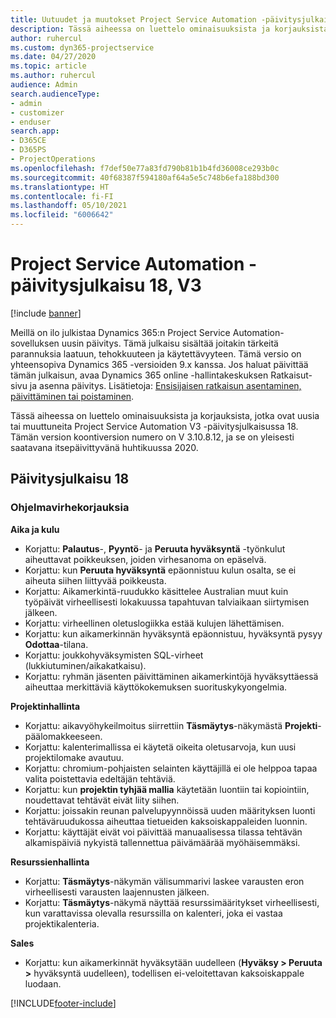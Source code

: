 ```yaml
---
title: Uutuudet ja muutokset Project Service Automation -päivitysjulkaisussa 18, V3
description: Tässä aiheessa on luettelo ominaisuuksista ja korjauksista, jotka ovat käytettävissä Project Service Automation -päivitysjulkaisussa 18, V3.
author: ruhercul
ms.custom: dyn365-projectservice
ms.date: 04/27/2020
ms.topic: article
ms.author: ruhercul
audience: Admin
search.audienceType:
- admin
- customizer
- enduser
search.app:
- D365CE
- D365PS
- ProjectOperations
ms.openlocfilehash: f7def50e77a83fd790b81b1b4fd36008ce293b0c
ms.sourcegitcommit: 40f68387f594180af64a5e5c748b6efa188bd300
ms.translationtype: HT
ms.contentlocale: fi-FI
ms.lasthandoff: 05/10/2021
ms.locfileid: "6006642"
---
```

# <a name="project-service-automation-update-release-18-v3"></a>Project Service Automation -päivitysjulkaisu 18, V3

[!include [banner](../includes/psa-now-project-operations.md)]

Meillä on ilo julkistaa Dynamics 365:n Project Service Automation-sovelluksen uusin päivitys. Tämä julkaisu sisältää joitakin tärkeitä parannuksia laatuun, tehokkuuteen ja käytettävyyteen. Tämä versio on yhteensopiva Dynamics 365 -versioiden 9.x kanssa. Jos haluat päivittää tämän julkaisun, avaa Dynamics 365 online -hallintakeskuksen Ratkaisut-sivu ja asenna päivitys. Lisätietoja: [Ensisijaisen ratkaisun asentaminen, päivittäminen tai poistaminen](/power-platform/admin/install-remove-preferred-solution).

Tässä aiheessa on luettelo ominaisuuksista ja korjauksista, jotka ovat uusia tai muuttuneita Project Service Automation V3 -päivitysjulkaisussa 18. Tämän version koontiversion numero on V 3.10.8.12, ja se on yleisesti saatavana itsepäivittyvänä huhtikuussa 2020.

## <a name="update-release-18"></a>Päivitysjulkaisu 18

### <a name="bug-fixes"></a>Ohjelmavirhekorjauksia

**Aika ja kulu**

- Korjattu: **Palautus**-, **Pyyntö**- ja **Peruuta hyväksyntä** -työnkulut aiheuttavat poikkeuksen, joiden virhesanoma on epäselvä.
- Korjattu: kun **Peruuta hyväksyntä** epäonnistuu kulun osalta, se ei aiheuta siihen liittyvää poikkeusta.
- Korjattu: Aikamerkintä-ruudukko käsittelee Australian muut kuin työpäivät virheellisesti lokakuussa tapahtuvan talviaikaan siirtymisen jälkeen.
- Korjattu: virheellinen oletuslogiikka estää kulujen lähettämisen.
- Korjattu: kun aikamerkinnän hyväksyntä epäonnistuu, hyväksyntä pysyy **Odottaa**-tilana.
- Korjattu: joukkohyväksymisten SQL-virheet (lukkiutuminen/aikakatkaisu).
- Korjattu: ryhmän jäsenten päivittäminen aikamerkintöjä hyväksyttäessä aiheuttaa merkittäviä käyttökokemuksen suorituskykyongelmia.

**Projektinhallinta**

- Korjattu: aikavyöhykeilmoitus siirrettiin **Täsmäytys**-näkymästä **Projekti**-päälomakkeeseen.
- Korjattu: kalenterimallissa ei käytetä oikeita oletusarvoja, kun uusi projektilomake avautuu.
- Korjattu: chromium-pohjaisten selainten käyttäjillä ei ole helppoa tapaa valita poistettavia edeltäjän tehtäviä.
- Korjattu: kun **projektin tyhjää mallia** käytetään luontiin tai kopiointiin, noudettavat tehtävät eivät liity siihen.
- Korjattu: joissakin reunan palvelupyynnöissä uuden määrityksen luonti tehtäväruudukossa aiheuttaa tietueiden kaksoiskappaleiden luonnin.
- Korjattu: käyttäjät eivät voi päivittää manuaalisessa tilassa tehtävän alkamispäiviä nykyistä tallennettua päivämäärää myöhäisemmäksi.

**Resurssienhallinta**

- Korjattu: **Täsmäytys**-näkymän välisummarivi laskee varausten eron virheellisesti varausten laajennusten jälkeen.
- Korjattu: **Täsmäytys**-näkymä näyttää resurssimääritykset virheellisesti, kun varattavissa olevalla resurssilla on kalenteri, joka ei vastaa projektikalenteria.

**Sales**

- Korjattu: kun aikamerkinnät hyväksytään uudelleen (**Hyväksy > Peruuta >** hyväksyntä uudelleen), todellisen ei-veloitettavan kaksoiskappale luodaan.


[!INCLUDE[footer-include](../includes/footer-banner.md)]